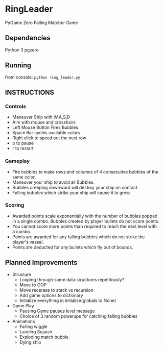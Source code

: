 # RingLeader
PyGame Zero Falling Matcher Game

## Dependencies
Python 3
pgzero

## Running
from console: `python ring_leader.py`


## INSTRUCTIONS
### Controls
- Maneuver Ship with W,A,S,D
- Aim with mouse and crosshairs
- Left Mouse Button Fires Bubbles
- Space Bar cycles available colors
- Right click to speed out the next row
- p to pause
- r to restart

### Gameplay
- Fire bubbles to make rows and columns of 
  4 consecutive bubbles of the same color.
- Maneuver your ship to avoid all Bubbles. 
- Bubbles creeping downward will destroy your ship on contact.
- Falling bubbles which strike your ship will cause it to grow.

### Scoring
- Awarded points scale exponentially with the number 
  of bubbles popped in a single combo. Bubbles created 
  by player bullets do not score points.
- You cannot score more points than required to reach 
  the next level with a combo.
- Points are awarded for any falling bubbles 
  which do not strike the player's vessel.
- Points are deducted for any bullets which fly out of bounds.

## Planned Improvements
- Structure
    - Looping through same data structures repetitously?
    - Move to OOP
    - Move recerase to stack vs recursion
    - Add game options to dictionary
    - Initialize everything in initialize(globals to None)
- Game Play
    - Pausing Game pauses level message
    - Choice of 3 random powerups for catching falling bubbles
- Animations
    - Falling wiggle
    - Landing Squash
    - Exploding match bubble
    - Dying ship
